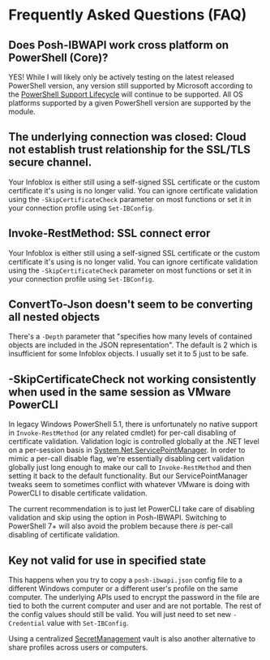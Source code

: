 # Frequently Asked Questions (FAQ)

## Does Posh-IBWAPI work cross platform on PowerShell (Core)?

YES! While I will likely only be actively testing on the latest released PowerShell version, any version still supported by Microsoft according to the [PowerShell Support Lifecycle](https://learn.microsoft.com/en-us/powershell/scripting/install/powershell-support-lifecycle) will continue to be supported. All OS platforms supported by a given PowerShell version are supported by the module.

## The underlying connection was closed: Cloud not establish trust relationship for the SSL/TLS secure channel.

Your Infoblox is either still using a self-signed SSL certificate or the custom certificate it's using is no longer valid. You can ignore certificate validation using the `-SkipCertificateCheck` parameter on most functions or set it in your connection profile using `Set-IBConfig`.

## Invoke-RestMethod: SSL connect error

Your Infoblox is either still using a self-signed SSL certificate or the custom certificate it's using is no longer valid. You can ignore certificate validation using the `-SkipCertificateCheck` parameter on most functions or set it in your connection profile using `Set-IBConfig`.

## ConvertTo-Json doesn't seem to be converting all nested objects

There's a `-Depth` parameter that "specifies how many levels of contained objects are included in the JSON representation". The default is 2 which is insufficient for some Infoblox objects. I usually set it to 5 just to be safe.

## -SkipCertificateCheck not working consistently when used in the same session as VMware PowerCLI

In legacy Windows PowerShell 5.1, there is unfortunately no native support in `Invoke-RestMethod` (or any related cmdlet) for per-call disabling of certificate validation. Validation logic is controlled globally at the .NET level on a per-session basis in [System.Net.ServicePointManager](https://msdn.microsoft.com/en-us/library/system.net.servicepointmanager(v=vs.110).aspx). In order to mimic a per-call disable flag, we're essentially disabling cert validation globally just long enough to make our call to `Invoke-RestMethod` and then setting it back to the default functionality.  But our ServicePointManager tweaks seem to sometimes conflict with whatever VMware is doing with PowerCLI to disable certificate validation.

The current recommendation is to just let PowerCLI take care of disabling validation and skip using the option in Posh-IBWAPI. Switching to PowerShell 7+ will also avoid the problem because there *is* per-call disabling of certificate validation.

## Key not valid for use in specified state

This happens when you try to copy a `posh-ibwapi.json` config file to a different Windows computer or a different user's profile on the same computer. The underlying APIs used to encrypt the password in the file are tied to both the current computer and user and are not portable. The rest of the config values should still be valid. You will just need to set new `-Credential` value with `Set-IBConfig`.

Using a centralized [SecretManagement](https://devblogs.microsoft.com/powershell/secretmanagement-and-secretstore-are-generally-available/) vault is also another alternative to share profiles across users or computers.
